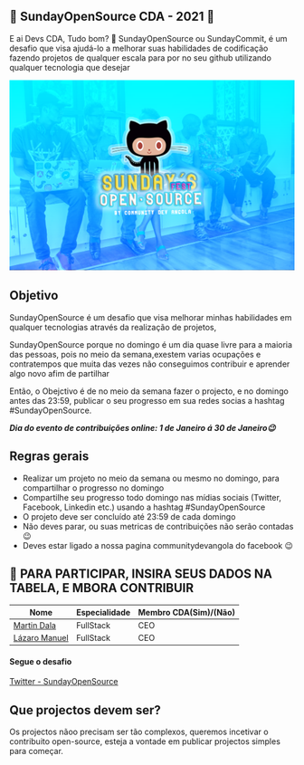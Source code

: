 ## 🚀 SundayOpenSource  CDA - 2021 🚀

 E ai Devs CDA, Tudo bom? 🖖
 SundayOpenSource ou SundayCommit, é um desafio que visa ajudá-lo a melhorar suas habilidades de codificação fazendo  projetos de qualquer escala para por no seu github utilizando qualquer tecnologia que desejar 

 <img src="https://github.com/Community-Dev-Angola/SundayOpenSource/blob/main/logo.png"><br>
 ## Objetivo

SundayOpenSource é um desafio  que visa melhorar minhas habilidades em qualquer tecnologias através da realização de projetos,

SundayOpenSource porque no domingo é um dia quase livre para a maioria das pessoas, pois no meio da semana,exestem varias ocupações e contratempos que muita das vezes não conseguimos contribuir e aprender algo novo afim de partilhar

Então, o Obejctivo é de no meio da semana fazer o projecto, e no domingo antes das 23:59, publicar o seu progresso em sua redes socias a hashtag #SundayOpenSource.

***Dia do evento de contribuições online: 1 de Janeiro á 30 de Janeiro😉***

## Regras gerais

* Realizar um projeto no meio da semana ou mesmo no domingo, para compartilhar o progresso no domingo
* Compartilhe seu progresso todo domingo nas mídias sociais (Twitter, Facebook, Linkedin etc.) usando a hashtag #SundayOpenSource
* O projeto deve ser concluído até 23:59 de cada domingo
* Não deves parar, ou suas metricas de contribuições não serão contadas 😉 
* Deves estar ligado a nossa pagina communitydevangola do facebook 😉


## 🌈 PARA PARTICIPAR, INSIRA SEUS DADOS NA TABELA, E MBORA CONTRIBUIR<br>

| Nome      | Especialidade           | Membro CDA(Sim)/(Não) |
| -------------- | ---------------------------------- | ----------- | 
| [Martin Dala](https://twitter.com/MartinDala2) | FullStack | CEO | 
| [Lázaro Manuel](https://twitter.com/LzaroIncioManu2) | FullStack | CEO | 

#### Segue o  desafio
[Twitter - SundayOpenSource](https://github.com/MartinDala/Startups-Awesome-Angola) 


##  Que projectos devem ser?

Os projectos nãoo precisam ser tão complexos, queremos incetivar o contribuito open-source, esteja
a vontade em publicar projectos simples para começar.
